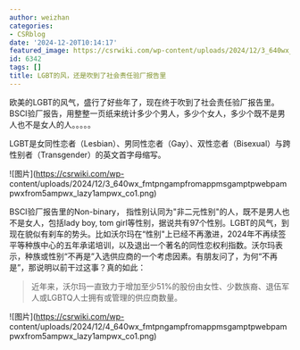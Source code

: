 ```yaml
---
author: weizhan
categories:
- CSRblog
date: '2024-12-20T10:14:17'
featured_image: https://csrwiki.com/wp-content/uploads/2024/12/3_640wx_fmtpngampfromappmsgamptpwebpampwxfrom5ampwx_lazy1ampwx_co1.png
id: 6342
tags: []
title: LGBT的风，还是吹到了社会责任验厂报告里
---
```


欧美的LGBT的风气，盛行了好些年了，现在终于吹到了社会责任验厂报告里。BSCI验厂报告，用整整一页纸来统计多少个男人，多少个女人，多少个既不是男人也不是女人的人。。。。。

LGBT是女同性恋者（Lesbian）、男同性恋者（Gay）、双性恋者（Bisexual）与跨性别者（Transgender）的英文首字母缩写。

![图片](https://csrwiki.com/wp-
content/uploads/2024/12/3_640wx_fmtpngampfromappmsgamptpwebpampwxfrom5ampwx_lazy1ampwx_co1.png)

BSCI验厂报告里的Non-binary， 指性别认同为"非二元性别"的人，既不是男人也不是女人，包括lady boy, tom
girl等性别，据说共有97个性别。LGBT的风气，到现在貌似有刹车的势头。比如沃尔玛在“性别"上已经不再激进，2024年不再续签平等种族中心的五年承诺培训，以及退出一个著名的同性恋权利指数。沃尔玛表示，种族或性别“不再是”入选供应商的一个考虑因素。有朋友问了，为何“不再是”，那说明以前干过这事？真的如此：

> 近年来，沃尔玛一直致力于增加至少51%的股份由女性、少数族裔、退伍军人或LGBTQ人士拥有或管理的供应商数量。

![图片](https://csrwiki.com/wp-
content/uploads/2024/12/4_640wx_fmtpngampfromappmsgamptpwebpampwxfrom5ampwx_lazy1ampwx_co1.png)

